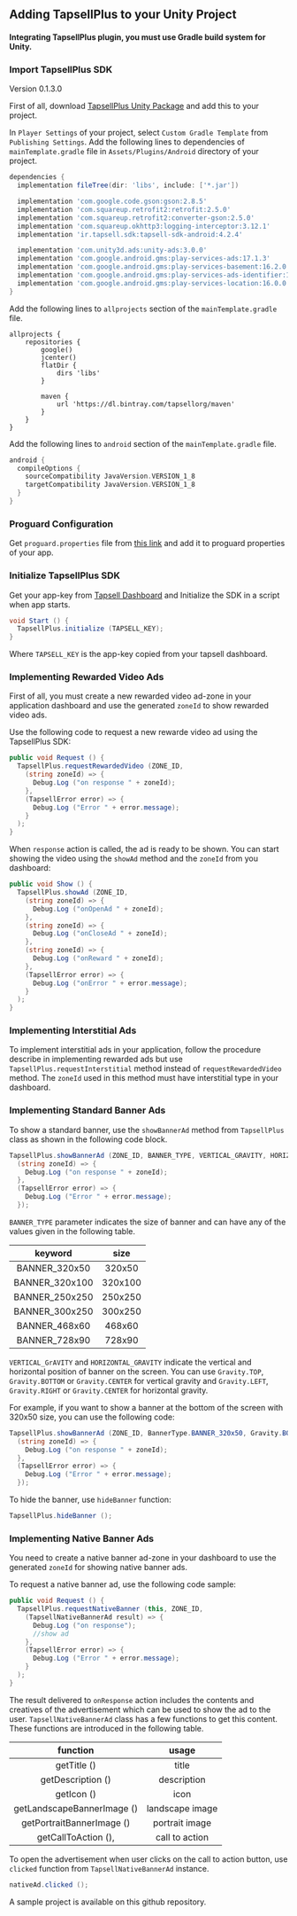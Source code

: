 
Adding TapsellPlus to your Unity Project
----

#### Integrating TapsellPlus plugin, you must use Gradle build system for Unity.

### Import TapsellPlus SDK

Version 0.1.3.0

First of all, download [TapsellPlus Unity Package](https://storage.backtory.com/tapsell-sdk-private/plus-unity/tapsellplus-v0.1.3.0.unitypackage) and add this to your project.

In `Player Settings` of your project, select `Custom Gradle Template` from `Publishing Settings`.
Add the following lines to dependencies of `mainTemplate.gradle` file in `Assets/Plugins/Android` directory of your project.

```gradle
dependencies {
  implementation fileTree(dir: 'libs', include: ['*.jar'])

  implementation 'com.google.code.gson:gson:2.8.5'
  implementation 'com.squareup.retrofit2:retrofit:2.5.0'
  implementation 'com.squareup.retrofit2:converter-gson:2.5.0'
  implementation 'com.squareup.okhttp3:logging-interceptor:3.12.1'
  implementation 'ir.tapsell.sdk:tapsell-sdk-android:4.2.4'

  implementation 'com.unity3d.ads:unity-ads:3.0.0'
  implementation 'com.google.android.gms:play-services-ads:17.1.3'
  implementation 'com.google.android.gms:play-services-basement:16.2.0'
  implementation 'com.google.android.gms:play-services-ads-identifier:16.0.0'
  implementation 'com.google.android.gms:play-services-location:16.0.0'
}
```

Add the following lines to `allprojects` section of the `mainTemplate.gradle` file.


```
allprojects {
    repositories {
        google()
        jcenter()
        flatDir {
            dirs 'libs'
        }

        maven {
            url 'https://dl.bintray.com/tapsellorg/maven'
        }
    }
}
```

Add the following lines to `android` section of the `mainTemplate.gradle` file.


```gradle
android {
  compileOptions {
    sourceCompatibility JavaVersion.VERSION_1_8
    targetCompatibility JavaVersion.VERSION_1_8
  }
}
```

### Proguard Configuration

Get `proguard.properties` file from [this link](https://github.com/tapsellorg/TapsellPlusSDK-AndroidSample/blob/master/app/proguard-rules.pro) and add it to proguard properties of your app.

### Initialize TapsellPlus SDK

Get your app-key from [Tapsell Dashboard](https://dashboard.tapsell.ir/) and Initialize the SDK in a script when app starts.

```cs
void Start () {
  TapsellPlus.initialize (TAPSELL_KEY);
}
```

Where `TAPSELL_KEY` is the app-key copied from your tapsell dashboard.

### Implementing Rewarded Video Ads

First of all, you must create a new rewarded video ad-zone in your application dashboard and use the generated `zoneId` to show rewarded video ads.

Use the following code to request a new rewarde video ad using the TapsellPlus SDK:

```cs
public void Request () {
  TapsellPlus.requestRewardedVideo (ZONE_ID,
    (string zoneId) => {
      Debug.Log ("on response " + zoneId);
    },
    (TapsellError error) => {
      Debug.Log ("Error " + error.message);
    }
  );
}
```

When `response` action is called, the ad is ready to be shown. You can start showing the video using the `showAd` method and the `zoneId` from you dashboard:

```cs
public void Show () {
  TapsellPlus.showAd (ZONE_ID,
    (string zoneId) => {
      Debug.Log ("onOpenAd " + zoneId);
    },
    (string zoneId) => {
      Debug.Log ("onCloseAd " + zoneId);
    },
    (string zoneId) => {
      Debug.Log ("onReward " + zoneId);
    },
    (TapsellError error) => {
      Debug.Log ("onError " + error.message);
    }
  );
}
```

### Implementing Interstitial Ads

To implement interstitial ads in your application, follow the procedure describe in implementing rewarded ads but use `TapsellPlus.requestInterstitial` method instead of `requestRewardedVideo` method.
The `zoneId` used in this method must have interstitial type in your dashboard.


### Implementing Standard Banner Ads

To show a standard banner, use the `showBannerAd` method from `TapsellPlus` class as shown in the following code block.

```cs
TapsellPlus.showBannerAd (ZONE_ID, BANNER_TYPE, VERTICAL_GRAVITY, HORIZONTAL_GRAVITY,
  (string zoneId) => {
    Debug.Log ("on response " + zoneId);
  },
  (TapsellError error) => {
    Debug.Log ("Error " + error.message);
  });
```

`BANNER_TYPE` parameter indicates the size of banner and can have any of the values given in the following table.


|     keyword    |   size  |
|:--------------:|:-------:|
|  BANNER_320x50 |  320x50 |
| BANNER_320x100 | 320x100 |
| BANNER_250x250 | 250x250 |
| BANNER_300x250 | 300x250 |
|  BANNER_468x60 |  468x60 |
|  BANNER_728x90 |  728x90 |


`VERTICAL_GrAVITY` and `HORIZONTAL_GRAVITY` indicate the vertical and horizontal position of banner on the screen. You can use `Gravity.TOP`, `Gravity.BOTTOM` or `Gravity.CENTER` for vertical gravity and `Gravity.LEFT`, `Gravity.RIGHT` or `Gravity.CENTER` for horizontal gravity.

For example, if you want to show a banner at the bottom of the screen with 320x50 size, you can use the following code:

```cs
TapsellPlus.showBannerAd (ZONE_ID, BannerType.BANNER_320x50, Gravity.BOTTOM, Gravity.CENTER,
  (string zoneId) => {
    Debug.Log ("on response " + zoneId);
  },
  (TapsellError error) => {
    Debug.Log ("Error " + error.message);
  });
```

To hide the banner, use `hideBanner` function:

```cs
TapsellPlus.hideBanner ();
```

### Implementing Native Banner Ads

You need to create a native banner ad-zone in your dashboard to use the generated `zoneId` for showing native banner ads.

To request a native banner ad, use the following code sample:

```cs
public void Request () {
  TapsellPlus.requestNativeBanner (this, ZONE_ID,
    (TapsellNativeBannerAd result) => {
      Debug.Log ("on response");
      //show ad
    },
    (TapsellError error) => {
      Debug.Log ("Error " + error.message);
    }
  );
}
```

The result delivered to `onResponse` action includes the contents and creatives of the advertisement which can be used to show the ad to the user.
`TapsellNativeBannerAd` class has a few functions to get this content. These functions are introduced in the following table.

|           function          |      usage      |
|:---------------------------:|:---------------:|
|         getTitle  ()        |     title       |
|      getDescription  ()     |   description   |
|         getIcon  ()         |      icon       |
| getLandscapeBannerImage  () | landscape image |
|  getPortraitBannerImage  () |  portrait image |
|     getCallToAction  (),    | call to action  |

To open the advertisement when user clicks on the call to action button, use `clicked` function from `TapsellNativeBannerAd` instance.

```cs
nativeAd.clicked ();
```

A sample project is available on this github repository.
